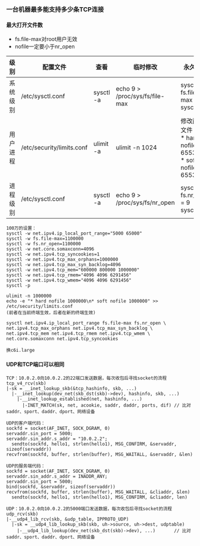 ### 一台机器最多能支持多少条TCP连接

#### 最大打开文件数
* fs.file-max对root用户无效
* nofile一定要小于nr_open

| 级别    | 配置文件 | 查看 | 临时修改 | 永久修改 |
| --     | ----    | --  | ----    | ----   |
| 系统级别 | /etc/sysctl.conf           | sysctl -a | echo 9 > /proc/sys/fs/file-max | sysctl -w fs.file-max = 9 <br/>sysctl -p |
| 用户进程 | /etc/security/limits.conf  | ulimit -a | ulimit -n 1024                 | 修改配置文件：<br/>\* hard nofile 65536<br/>\* soft nofile 65536 |
| 进程级别 | /etc/sysctl.conf           | sysctl -a | echo 9 > /proc/sys/fs/nr_open  | sysctl -w fs.nr_open = 9 <br/>sysctl -p |

```
100万的设置：
sysctl -w net.ipv4.ip_local_port_range="5000 65000"
sysctl -w fs.file-max=1100000
sysctl -w fs.nr_open=1100000
sysctl -w net.core.somaxconn=4096
sysctl -w net.ipv4.tcp_syncookies=1
sysctl -w net.ipv4.tcp_max_orphans=1000000
sysctl -w net.ipv4.tcp_max_syn_backlog=4096
sysctl -w net.ipv4.tcp_mem="600000 800000 1000000"
sysctl -w net.ipv4.tcp_rmem="4096 4096 6291456"
sysctl -w net.ipv4.tcp_wmem="4096 4096 6291456"
sysctl -p

ulimit -n 1000000 
echo -e "* hard nofile 1000000\n* soft nofile 1000000" >> /etc/security/limits.conf
(前者在当前终端生效，后者在新的终端生效)

sysctl net.ipv4.ip_local_port_range fs.file-max fs.nr_open \
net.ipv4.tcp_max_orphans net.ipv4.tcp_max_syn_backlog \
net.ipv4.tcp_mem net.ipv4.tcp_rmem net.ipv4.tcp_wmem \
net.core.somaxconn net.ipv4.tcp_syncookies

换c6i.large
```

#### UDP和TCP端口可以相同
```
TCP：10.0.2.0向10.0.2.2的22端口发送数据，每次收包后寻找socket的流程
tcp_v4_rcv(skb)
|-sk = __inet_lookup_skb(&tcp_hashinfo, skb, ...)  
  |-__inet_lookup(dev_net(skb_dst(skb)->dev), hashinfo, skb, ...)
    |-__inet_lookup_established(net, hashinfo, ...)
      |-INET_MATCH(sk, net, acookie, saddr, daddr, ports, dif) // 比对saddr、sport、daddr、dport、网络设备

UDP的客户端代码：
sockfd = socket(AF_INET, SOCK_DGRAM, 0)
servaddr.sin_port = 5000;
servaddr.sin_addr.s_addr = "10.0.2.2";
  sendto(sockfd, hello1, strlen(hello1), MSG_CONFIRM, &servaddr, sizeof(servaddr))
recvfrom(sockfd, buffer, strlen(buffer), MSG_WAITALL, &servaddr, &len)

UDP的服务端代码：
sockfd = socket(AF_INET, SOCK_DGRAM, 0)
servaddr.sin_addr.s_addr = INADDR_ANY;
servaddr.sin_port = 5000;
bind(sockfd, &servaddr, sizeof(servaddr))
recvfrom(sockfd, buffer, strlen(buffer), MSG_WAITALL, &cliaddr, &len)
  sendto(sockfd, hello1, strlen(hello1), MSG_CONFIRM, &cliaddr, len)

UDP：10.0.2.0向10.0.2.2的5000端口发送数据，每次收包后寻找socket的流程
udp_rcv(skb)
|-__udp4_lib_rcv(skb, &udp_table, IPPROTO_UDP)
  |-sk = __udp4_lib_lookup_skb(skb, uh->source, uh->dest, udptable)
    |-__udp4_lib_lookup(dev_net(skb_dst(skb)->dev), ...)       // 比对saddr、sport、daddr、dport、网络设备
```